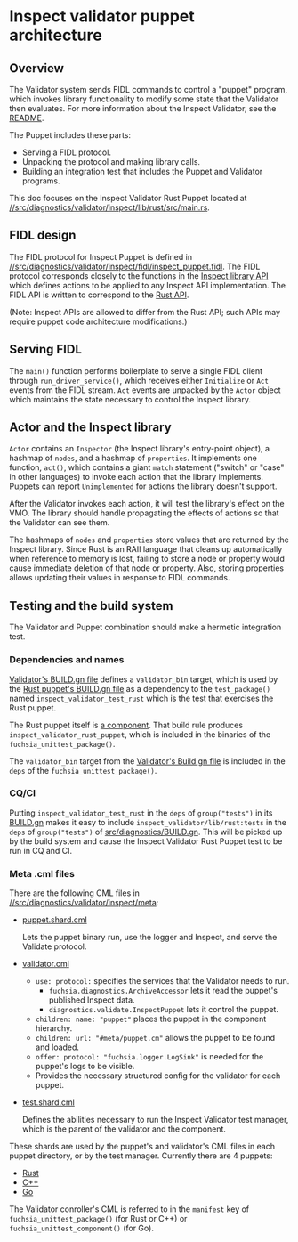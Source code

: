 # Inspect validator puppet architecture

## Overview

The Validator system sends FIDL commands to control a "puppet" program, which
invokes library functionality to modify some state that the Validator then
evaluates. For more information about the Inspect Validator, see the
[README](README.md).

The Puppet includes these parts:

* Serving a FIDL protocol.
* Unpacking the protocol and making library calls.
* Building an integration test that includes the Puppet and Validator programs.

This doc focuses on the Inspect Validator Rust Puppet located at
[//src/diagnostics/validator/inspect/lib/rust/src/main.rs](/src/diagnostics/validator/inspect/lib/rust/src/main.rs).

## FIDL design

The FIDL protocol for Inspect Puppet is defined in
[//src/diagnostics/validator/inspect/fidl/inspect_puppet.fidl](/src/diagnostics/validator/inspect/fidl/inspect_puppet.fidl).
The FIDL protocol corresponds closely to the functions in the
[Inspect library API](/docs/development/diagnostics/inspect/README.md)
which defines actions to be applied to any Inspect API implementation. The FIDL
API is written to correspond to the
[Rust API](https://fuchsia-docs.firebaseapp.com/rust/fuchsia_inspect/index.html).

(Note: Inspect APIs are allowed to differ from the Rust API; such APIs may
require puppet code architecture modifications.)

## Serving FIDL

The `main()` function performs boilerplate to serve a single FIDL client
through `run_driver_service()`, which receives either `Initialize` or `Act`
events from the FIDL stream. `Act` events are unpacked by the `Actor` object
which maintains the state necessary to control the Inspect library.

## Actor and the Inspect library

`Actor` contains an `Inspector` (the Inspect library's entry-point object),
a hashmap of `nodes`, and a hashmap of `properties`. It implements one
function, `act()`, which contains a giant `match` statement ("switch" or "case"
in other languages) to invoke each action that the library implements.
Puppets can report `Unimplemented` for actions the library doesn't support.

After the Validator invokes each action, it will test the library's effect on
the VMO. The library should handle propagating the effects of actions so that
the Validator can see them.

The hashmaps of `nodes` and `properties` store values that are returned by the
Inspect library. Since Rust is an RAII language that cleans up automatically
when reference to memory is lost, failing to store a node or property would
cause immediate deletion of that node or property. Also, storing properties
allows updating their values in response to FIDL commands.

## Testing and the build system

The Validator and Puppet combination should make a hermetic integration test.

### Dependencies and names

[Validator's BUILD.gn file](/src/diagnostics/validator/inspect/BUILD.gn#21)
defines a `validator_bin` target, which is used by the
[Rust puppet's BUILD.gn file](/src/diagnostics/validator/inspect/lib/rust/BUILD.gn#33)
as a dependency to the `test_package()` named `inspect_validator_test_rust`
which is the test that exercises the Rust puppet.

The Rust puppet itself is
[a component](/src/diagnostics/validator/inspect/lib/rust/BUILD.gn#8).
That build rule produces
`inspect_validator_rust_puppet`, which is included in the binaries of the
`fuchsia_unittest_package()`.

The `validator_bin` target from the
[Validator's Build.gn file](/src/diagnostics/validator/inspect/BUILD.gn)
is included in the `deps` of the
`fuchsia_unittest_package()`.

### CQ/CI

Putting `inspect_validator_test_rust` in the `deps` of `group("tests")` in its
[BUILD.gn](/src/diagnostics/validator/inspect/lib/rust/BUILD.gn)
makes it easy to include `inspect_validator/lib/rust:tests` in the `deps` of
`group("tests")` of [src/diagnostics/BUILD.gn](/src/diagnostics/BUILD.gn).
This will be picked up by the build system and cause the Inspect Validator Rust
Puppet test to be run in CQ and CI.

### Meta .cml files

There are the following CML files in [//src/diagnostics/validator/inspect/meta](/src/diagnostics/validator/inspect/meta):

* [puppet.shard.cml](/src/diagnostics/validator/inspect/meta/puppet.shard.cml)

  Lets the puppet binary run, use the logger and Inspect, and serve the Validate protocol.
* [validator.cml](/src/diagnostics/validator/inspect/meta/validator.cml)

    * `use: protocol:` specifies the services that the Validator needs to run.
        * `fuchsia.diagnostics.ArchiveAccessor` lets it read the puppet's published Inspect data.
        * `diagnostics.validate.InspectPuppet` lets it control the puppet.
    * `children: name: "puppet"` places the puppet in the component hierarchy.
    * `children: url: "#meta/puppet.cm"` allows the puppet to be found and loaded.
    * `offer: protocol: "fuchsia.logger.LogSink"` is needed for the puppet's logs to be visible.
    * Provides the necessary structured config for the validator for each puppet.
* [test.shard.cml](/src/diagnostics/validator/inspect/meta/test.shard.cml)

  Defines the abilities necessary to run the Inspect Validator test manager, which is the parent
  of the validator and the component.

These shards are used by the puppet's and validator's CML files in each puppet directory, or by
the test manager. Currently there are 4 puppets:

* [Rust](/src/diagnostics/validator/inspect/lib/rust)
* [C++](/src/diagnostics/validator/inspect/lib/cpp)
* [Go](/src/connectivity/network/netstack/inspect/validator)

The Validator conroller's CML is referred to in the `manifest` key of `fuchsia_unittest_package()`
(for Rust or C++) or `fuchsia_unittest_component()` (for Go).


